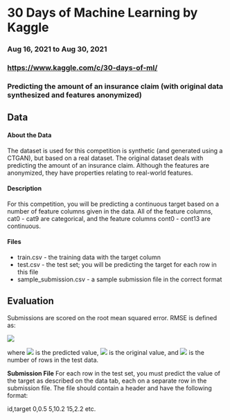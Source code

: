 # 30 Days of Machine Learning by Kaggle
### Aug 16, 2021 to Aug 30, 2021
### https://www.kaggle.com/c/30-days-of-ml/
### Predicting the amount of an insurance claim (with original data synthesized and features anonymized)

## Data
#### About the Data
The dataset is used for this competition is synthetic (and generated using a CTGAN), but based on a real dataset. The original dataset deals with predicting the amount of an insurance claim. Although the features are anonymized, they have properties relating to real-world features.

#### Description
For this competition, you will be predicting a continuous target based on a number of feature columns given in the data. All of the feature columns, cat0 - cat9 are categorical, and the feature columns cont0 - cont13 are continuous.

#### Files
- train.csv - the training data with the target column
- test.csv - the test set; you will be predicting the target for each row in this file
- sample_submission.csv - a sample submission file in the correct format

## Evaluation
Submissions are scored on the root mean squared error. RMSE is defined as:

<img src="https://render.githubusercontent.com/render/math?math=\text{RMSE} = \sqrt{\frac{1}{n} \sum_{i=1}^{n} (y_i - \hat{y}_i)^2}">

where <img src="https://render.githubusercontent.com/render/math?math=\hat{y}"> is the predicted value, <img src="https://render.githubusercontent.com/render/math?math={y}"> is the original value, and <img src="https://render.githubusercontent.com/render/math?math={n}"> is the number of rows in the test data.

**Submission File**
For each row in the test set, you must predict the value of the target as described on the data tab, each on a separate row in the submission file. The file should contain a header and have the following format:

id,target
0,0.5
5,10.2
15,2.2
etc.

